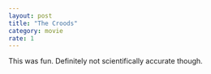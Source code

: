 ```yaml
---
layout: post
title: "The Croods"
category: movie
rate: 1
---
```


This was fun. Definitely not scientifically accurate though.
